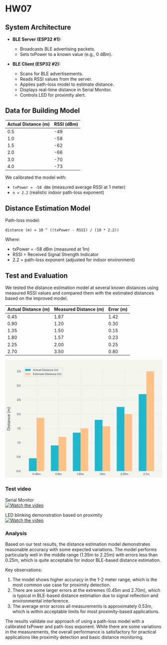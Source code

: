 # HW07

## System Architecture

- **BLE Server (ESP32 #1):**
  - Broadcasts BLE advertising packets.
  - Sets txPower to a known value (e.g., 0 dBm).

- **BLE Client (ESP32 #2):**
  - Scans for BLE advertisements.
  - Reads RSSI values from the server.
  - Applies path-loss model to estimate distance.
  - Displays real-time distance in Serial Monitor.
  - Controls LED for proximity alert.

## Data for Building Model

| Actual Distance (m) | RSSI (dBm) |
|---------------------|------------|
| 0.5                 | -49        |
| 1.0                 | -58        |
| 1.5                 | -62        |
| 2.0                 | -66        |
| 3.0                 | -70        |
| 4.0                 | -73        |

We calibrated the model with:

- `txPower = -58 dBm` (measured average RSSI at 1 meter)
- `n = 2.2` (realistic indoor path-loss exponent)

## Distance Estimation Model

Path-loss model:

```
distance (m) = 10 ^ ((txPower - RSSI) / (10 * 2.2))
```

Where:
 - txPower = -58 dBm (measured at 1m)
 - RSSI = Received Signal Strength Indicator
 - 2.2 = path-loss exponent (adjusted for indoor environment)

## Test and Evaluation

We tested the distance estimation model at several known distances using measured RSSI values and compared them with the estimated distances based on the improved model.


| Actual Distance (m) | Measured Distance (m) | Error (m) |
|---------------------|-----------------------|-----------|
| 0.45                | 1.87                  | 1.42      |
| 0.90                | 1.20                  | 0.30      |
| 1.35                | 1.50                  | 0.15      |
| 1.80                | 1.57                  | 0.23      |
| 2.25                | 2.00                  | 0.25      |
| 2.70                | 3.50                  | 0.80      |

![graph](https://github.com/tmin002/IoT25-HW07/blob/main/graph.png)

### Test video

Serial Monitor<br>
[![Watch the video](https://img.youtube.com/vi/PsfHGMFpzy0/0.jpg)](https://youtu.be/PsfHGMFpzy0)
<br>

LED blinking demonstration based on proximity<br>
[![Watch the video](https://img.youtube.com/vi/Xlhx_D0ntHQ/0.jpg)](https://youtu.be/Xlhx_D0ntHQ)
<br>

### Analysis

Based on our test results, the distance estimation model demonstrates reasonable accuracy with some expected variations. The model performs particularly well in the middle range (1.35m to 2.25m) with errors less than 0.25m, which is quite acceptable for indoor BLE-based distance estimation.

Key observations:
1. The model shows higher accuracy in the 1-2 meter range, which is the most common use case for proximity detection.
2. There are some larger errors at the extremes (0.45m and 2.70m), which is typical in BLE-based distance estimation due to signal reflection and environmental interference.
3. The average error across all measurements is approximately 0.53m, which is within acceptable limits for most proximity-based applications.

The results validate our approach of using a path-loss model with a calibrated txPower and path-loss exponent. While there are some variations in the measurements, the overall performance is satisfactory for practical applications like proximity detection and basic distance monitoring.


